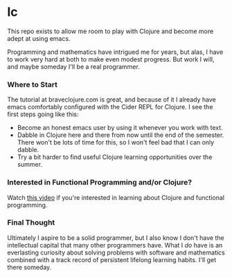 # lc
This repo exists to allow me room to play with Clojure and become more adept at using emacs.

Programming and mathematics have intrigued me for years, but alas, I have to work very hard at both to make even modest progress. But work I will, and maybe someday I'll be a real programmer.

### Where to Start
The tutorial at braveclojure.com is great, and because of it I already have emacs comfortably configured with the Cider REPL for Clojure. I see the first steps going like this:

+ Become an honest emacs user by using it  whenever you work with text.
+ Dabble in Clojure here and there from now until the end of the semester.  There won't be lots of time for this, so I won't feel bad that I can only dabble.
+ Try a bit harder to find useful Clojure learning opportunities over the summer.

### Interested in Functional Programming and/or Clojure?
Watch [this video](https://vimeo.com/68375202) if you're interested in learning about Clojure and functional programming. 

### Final Thought
Ultimately I aspire to be a solid programmer, but I also know I don't have the intellectual capital that many other programmers have. What I *do* have is an everlasting curiosity about solving problems with software and mathematics combined with a track record of persistent lifelong learning habits. I'll get there someday.